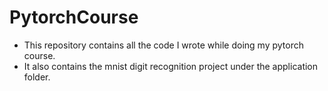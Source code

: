 # PytorchCourse

- This repository contains all the code I wrote while doing my pytorch course.
- It also contains the mnist digit recognition project under the application folder.
